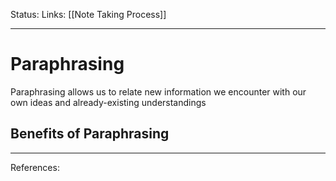 Status:
Links: [[Note Taking Process]]
___
# Paraphrasing
Paraphrasing allows us to relate new information we encounter with our own ideas and already-existing understandings
## Benefits of Paraphrasing


___
References: